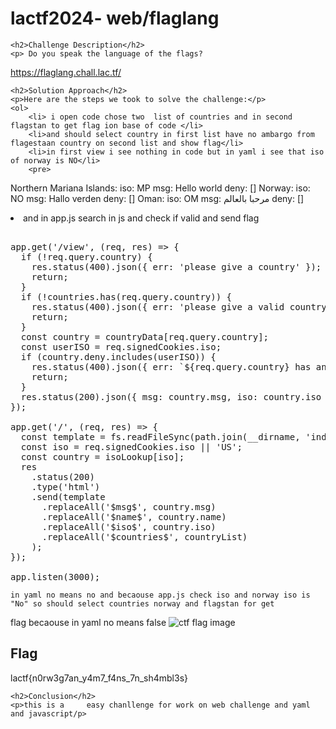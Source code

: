 
<!DOCTYPE html>
<html>

<body>
    <h1>lactf2024- web/flaglang</h1>

    <h2>Challenge Description</h2>
    <p> Do you speak the language of the flags?
https://flaglang.chall.lac.tf/
</p>

    <h2>Solution Approach</h2>
    <p>Here are the steps we took to solve the challenge:</p>
    <ol>
        <li> i open code chose two  list of countries and in second flagstan to get flag ion base of code </li>
        <li>and should select country in first list have no ambargo from flagestaan country on second list and show flag</li>
        <li>in first view i see nothing in code but in yaml i see that iso of norway is NO</li>
        <pre>
Northern Mariana Islands:
  iso: MP
  msg: Hello world
  deny: []
Norway:
  iso: NO
  msg: Hallo verden
  deny: []
Oman:
  iso: OM
  msg: مرحبا بالعالم
  deny: []</pre>
       <li>and in app.js search in js and check if valid and send flag</li>
<pre>

app.get('/view', (req, res) => {
  if (!req.query.country) {
    res.status(400).json({ err: 'please give a country' });
    return;
  }
  if (!countries.has(req.query.country)) {
    res.status(400).json({ err: 'please give a valid country' });
    return;
  }
  const country = countryData[req.query.country];
  const userISO = req.signedCookies.iso;
  if (country.deny.includes(userISO)) {
    res.status(400).json({ err: `${req.query.country} has an embargo on your country` });
    return;
  }
  res.status(200).json({ msg: country.msg, iso: country.iso });
});

app.get('/', (req, res) => {
  const template = fs.readFileSync(path.join(__dirname, 'index.html')).toString();
  const iso = req.signedCookies.iso || 'US';
  const country = isoLookup[iso];
  res
    .status(200)
    .type('html')
    .send(template
      .replaceAll('$msg$', country.msg)
      .replaceAll('$name$', country.name)
      .replaceAll('$iso$', country.iso)
      .replaceAll('$countries$', countryList)
    );
});

app.listen(3000);
</pre>
    in yaml no means no and becaouse app.js check iso and norway iso is "No" so should select countries norway and flagstan for get
flag becaouse in yaml no means false
 <img src=" https://phantom1ss.github.io/blog/2024/lactf2024/flaglang/flag.png" alt="ctf flag  image" class="inline"/>
    </ol>
<br>
    <h2>Flag</h2>
    <p class="flag">lactf{n0rw3g7an_y4m7_f4ns_7n_sh4mbl3s}</p>

    <h2>Conclusion</h2>
    <p>this is a     easy chanllenge for work on web challenge and yaml and javascript/p>
</body>
</html>

